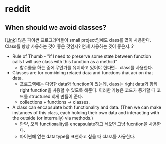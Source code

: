 # reddit


## When should we avoid classes? 

[[Link](https://www.reddit.com/r/Python/comments/7nn912/when_should_we_avoid_classes/)] 많은 파이썬 프로그래머들이 small project임에도 class를 많이 사용한다. Class를 항상 사용하는 것이 좋은 것인지? 언제 사용하는 것이 좋은지..?

* Rule of Thumb - "if I need to preserve some state between function calls I will use class with this function as a method"
   * 함수콜을 하는 중에 무언가를 유지하고 있어야 한다면... class를 사용한다.
* Classes are for combining related data and functions that act on that data.
   * 프로그램에는 다양한 data와 function이 있는데, class는 right data와 함께 right function을 사용할 수 있도록 해준다. 이러한 기능은 코드가 증가할 때 코드를 structured 하게 만들어 준다.
   * collections + functions -> classes.
* A class can encapsulate both functionality and data. (Then we can make instances of this class, each holding their own data and interacting with the outside (or internally) via methods.) 
   * 만약, 오직 functionality를 encapsulate하고 싶으면 그냥 fucntion을 사용한다.
   * 파이썬에 없는 data type을 표현하고 싶을 때 class를 사용한다.
